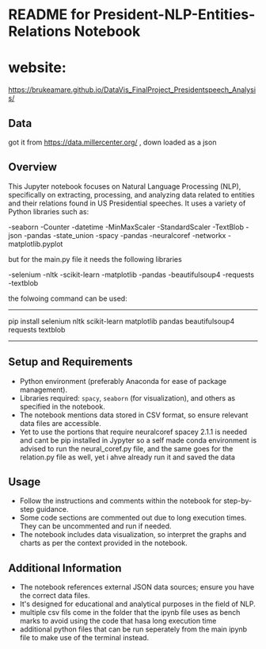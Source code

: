 
# README for President-NLP-Entities-Relations Notebook
# website:

https://brukeamare.github.io/DataVis_FinalProject_Presidentspeech_Analysis/

## Data
got it from https://data.millercenter.org/ , down loaded as a json

## Overview
This Jupyter notebook focuses on Natural Language Processing (NLP), specifically on extracting, processing, and analyzing data related to entities and their relations found in US Presidential speeches. It uses a variety of Python libraries such as: 

-seaborn
-Counter
-datetime
-MinMaxScaler
-StandardScaler
-TextBlob
-json
-pandas
-state_union
-spacy
-pandas
-neuralcoref
-networkx
-matplotlib.pyplot

but for the main.py file it needs the following libraries

-selenium 
-nltk 
-scikit-learn 
-matplotlib 
-pandas 
-beautifulsoup4 
-requests 
-textblob

the folwoing command can be used:
***
pip install selenium nltk scikit-learn matplotlib pandas beautifulsoup4 requests textblob
***

## Setup and Requirements
- Python environment (preferably Anaconda for ease of package management).
- Libraries required: `spacy`, `seaborn` (for visualization), and others as specified in the notebook.
- The notebook mentions data stored in CSV format, so ensure relevant data files are accessible.
- Yet to use the portions that require neuralcoref spacey 2.1.1 is needed and cant be pip installed in Jypyter so a self made conda environment is advised to run the neural_coref.py file, and the same goes for the relation.py file as well, yet i ahve already run it and saved the data

## Usage
- Follow the instructions and comments within the notebook for step-by-step guidance.
- Some code sections are commented out due to long execution times. They can be uncommented and run if needed.
- The notebook includes data visualization, so interpret the graphs and charts as per the context provided in the notebook.

## Additional Information
- The notebook references external JSON data sources; ensure you have the correct data files.
- It's designed for educational and analytical purposes in the field of NLP.
- multiple csv fils come in the folder that the ipynb file uses as bench marks to avoid using the code that hasa long execution time
- additional python files that can be run seperately from the main ipynb file to make use of the terminal instead.
